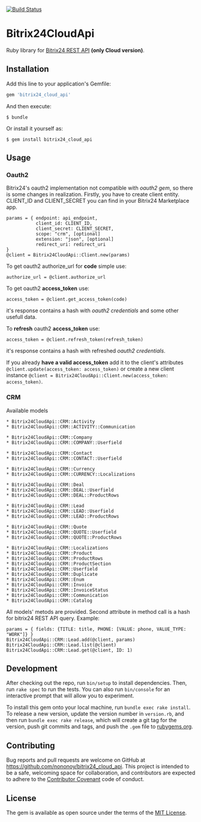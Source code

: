[![Build Status](https://travis-ci.org/nononoy/bitrix24_cloud_api.svg?branch=master)](https://travis-ci.org/nononoy/bitrix24_cloud_api)


# Bitrix24CloudApi

Ruby library for [Bitrix24 REST API](https://dev.1c-bitrix.ru/rest_help/index.php) **(only Cloud version)**.  

## Installation

Add this line to your application's Gemfile:

```ruby
gem 'bitrix24_cloud_api'
```

And then execute:

    $ bundle

Or install it yourself as:

    $ gem install bitrix24_cloud_api

## Usage

### Oauth2
Bitrix24's oauth2 implementation not compatible with *oauth2 gem*, so there is some changes in realization. Firstly, you have to create client entity. CLIENT_ID and CLIENT_SECRET you can find in your Bitrix24 Marketplace app.
    
    params = { endpoint: api_endpoint,
               client_id: CLIENT_ID,
               client_secret: CLIENT_SECRET,
               scope: "crm", [optional]
               extension: "json", [optional]
               redirect_uri: redirect_uri
    }
    @client = Bitrix24CloudApi::Client.new(params)     

To get oauth2 authorize_url for **code** simple use:
    
    authorize_url = @client.authorize_url
    
To get oauth2 **access_token** use:

    access_token = @client.get_access_token(code)

it's response contains a hash with *oauth2 credentials* and some other usefull data.

To **refresh** oauth2 **access_token** use:
    
    access_token = @client.refresh_token(refresh_token)
    
it's response contains a hash with refreshed *oauth2 credentials*.

If you already **have a valid access_token** add it to the client's attributes `@client.update(access_token: access_token)` or create a new client instance `@client = Bitrix24CloudApi::Client.new(access_token: access_token)`. 
      
### CRM
      
Available models

    * Bitrix24CloudApi::CRM::Activity
    * Bitrix24CloudApi::CRM::ACTIVITY::Communication
       
    * Bitrix24CloudApi::CRM::Company
    * Bitrix24CloudApi::CRM::COMPANY::Userfield
    
    * Bitrix24CloudApi::CRM::Contact
    * Bitrix24CloudApi::CRM::CONTACT::Userfield  
    
    * Bitrix24CloudApi::CRM::Currency
    * Bitrix24CloudApi::CRM::CURRENCY::Localizations  
    
    * Bitrix24CloudApi::CRM::Deal
    * Bitrix24CloudApi::CRM::DEAL::Userfield  
    * Bitrix24CloudApi::CRM::DEAL::ProductRows  
    
    * Bitrix24CloudApi::CRM::Lead
    * Bitrix24CloudApi::CRM::LEAD::Userfield
    * Bitrix24CloudApi::CRM::LEAD::ProductRows
       
    * Bitrix24CloudApi::CRM::Quote
    * Bitrix24CloudApi::CRM::QUOTE::Userfield
    * Bitrix24CloudApi::CRM::QUOTE::ProductRows
    
    * Bitrix24CloudApi::CRM::Localizations
    * Bitrix24CloudApi::CRM::Product
    * Bitrix24CloudApi::CRM::ProductRows
    * Bitrix24CloudApi::CRM::ProductSection
    * Bitrix24CloudApi::CRM::Userfield   
    * Bitrix24CloudApi::CRM::Duplicate
    * Bitrix24CloudApi::CRM::Enum
    * Bitrix24CloudApi::CRM::Invoice
    * Bitrix24CloudApi::CRM::InvoiceStatus    
    * Bitrix24CloudApi::CRM::Communication
    * Bitrix24CloudApi::CRM::Catalog     

All models' metods are provided. Second attribute in method call is a hash for bitrix24 REST API query. Example:
    
    params = { fields: {TITLE: title, PHONE: [VALUE: phone, VALUE_TYPE: "WORK"]} }
    Bitrix24CloudApi::CRM::Lead.add(@client, params)
    Bitrix24CloudApi::CRM::Lead.list(@client)
    Bitrix24CloudApi::CRM::Lead.get(@client, ID: 1)
    
    
## Development

After checking out the repo, run `bin/setup` to install dependencies. Then, run `rake spec` to run the tests. You can also run `bin/console` for an interactive prompt that will allow you to experiment.

To install this gem onto your local machine, run `bundle exec rake install`. To release a new version, update the version number in `version.rb`, and then run `bundle exec rake release`, which will create a git tag for the version, push git commits and tags, and push the `.gem` file to [rubygems.org](https://rubygems.org).

## Contributing

Bug reports and pull requests are welcome on GitHub at https://github.com/nononoy/bitrix24_cloud_api. This project is intended to be a safe, welcoming space for collaboration, and contributors are expected to adhere to the [Contributor Covenant](http://contributor-covenant.org) code of conduct.


## License

The gem is available as open source under the terms of the [MIT License](http://opensource.org/licenses/MIT).

